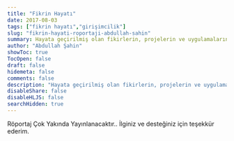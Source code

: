 ```yaml
---
title: "Fikrin Hayatı"
date: 2017-08-03
tags: ["fikrin hayatı","girişimcilik"]
slug: "fikrin-hayati-roportaji-abdullah-sahin"
summary: Hayata geçirilmiş olan fikirlerin, projelerin ve uygulamaların geliştirilme süreçlerini diğer geliştiriciler ile paylaşan projedir.
author: "Abdullah Şahin"
showToc: true
TocOpen: false
draft: false
hidemeta: false
comments: false
description: "Hayata geçirilmiş olan fikirlerin, projelerin ve uygulamaların geliştirilme süreçlerini diğer geliştiriciler ile paylaşan projedir. "
disableShare: false
disableHLJS: false
searchHidden: true
---
```


Röportaj Çok Yakında Yayınlanacaktır..
İlginiz ve desteğiniz için teşekkür ederim.
